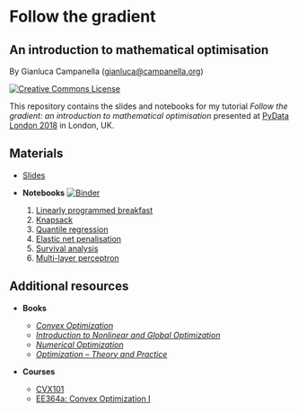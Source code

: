 # Follow the gradient
## An introduction to mathematical optimisation

By Gianluca Campanella (<gianluca@campanella.org>)

[![Creative Commons License](https://i.creativecommons.org/l/by/4.0/80x15.png)](http://creativecommons.org/licenses/by/4.0/)

This repository contains the slides and notebooks for my tutorial *Follow the gradient: an introduction to mathematical optimisation* presented at [PyData London 2018](https://pydata.org/london2018/) in London, UK.

## Materials

* [Slides](https://cdn.rawgit.com/gcampanella/pydata-london-2018/master/slides/pydata_london_2018.pdf)

* **Notebooks** [![Binder](https://mybinder.org/badge.svg)](https://mybinder.org/v2/gh/gcampanella/pydata-london-2018/master)
  1. [Linearly programmed breakfast](https://cdn.rawgit.com/gcampanella/pydata-london-2018/master/notebooks/01_LP_Breakfast.ipynb)
  2. [Knapsack](https://cdn.rawgit.com/gcampanella/pydata-london-2018/master/notebooks/02_ILP_Knapsack.ipynb)
  1. [Quantile regression](https://cdn.rawgit.com/gcampanella/pydata-london-2018/master/notebooks/03_Quantile_Regression.ipynb)
  1. [Elastic net penalisation](https://cdn.rawgit.com/gcampanella/pydata-london-2018/master/notebooks/04_Elastic_Net.ipynb)
  1. [Survival analysis](https://cdn.rawgit.com/gcampanella/pydata-london-2018/master/notebooks/05_Survival_Analysis.ipynb)
  1. [Multi-layer perceptron](https://cdn.rawgit.com/gcampanella/pydata-london-2018/master/notebooks/06_MLP.ipynb)

## Additional resources

* **Books**
  * [*Convex Optimization*](https://web.stanford.edu/~boyd/cvxbook/)
  * [*Introduction to Nonlinear and Global Optimization*](https://www.springer.com/us/book/9780387886695)
  * [*Numerical Optimization*](https://www.springer.com/us/book/9780387303031)
  * [*Optimization – Theory and Practice*](https://www.springer.com/us/book/9780387789767)

* **Courses**
  * [CVX101](https://lagunita.stanford.edu/courses/Engineering/CVX101/Winter2014/about)
  * [EE364a: Convex Optimization I](https://web.stanford.edu/class/ee364a/)
